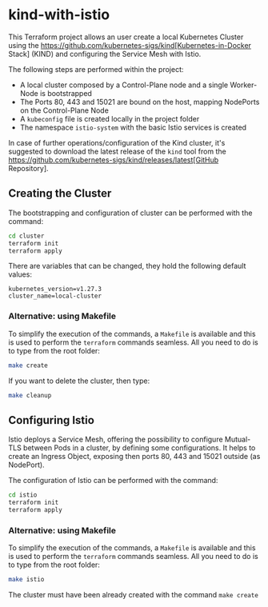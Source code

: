 # kind-with-istio

This Terraform project allows an user create a local Kubernetes Cluster using the https://github.com/kubernetes-sigs/kind[Kubernetes-in-Docker Stack] (KIND) and configuring the Service Mesh with Istio.

The following steps are performed within the project:

* A local cluster composed by a Control-Plane node and a single Worker-Node is bootstrapped
* The Ports 80, 443 and 15021 are bound on the host, mapping NodePorts on the Control-Plane Node
* A `kubeconfig` file is created locally in the project folder
* The namespace `istio-system` with the basic Istio services is created

In case of further operations/configuration of the Kind cluster, it's suggested to download the latest release of the `kind` tool from the https://github.com/kubernetes-sigs/kind/releases/latest[GitHub Repository].

## Creating the Cluster

The bootstrapping and configuration of cluster can be performed with the command:

```sh
cd cluster
terraform init
terraform apply
```

There are variables that can be changed, they hold the following default values:

```hcl
kubernetes_version=v1.27.3
cluster_name=local-cluster
```

### Alternative: using Makefile

To simplify the execution of the commands, a `Makefile` is available and this is used to perform the `terraform` commands seamless. All you need to do is to type from the root folder:

```sh
make create
```

If you want to delete the cluster, then type:

```sh
make cleanup
```

## Configuring Istio

Istio deploys a Service Mesh, offering the possibility to configure Mutual-TLS between Pods in a cluster, by defining some configurations. It helps to create an Ingress Object, exposing then ports 80, 443 and 15021 outside (as NodePort).

The configuration of Istio can be performed with the command:

```sh
cd istio
terraform init
terraform apply
```

### Alternative: using Makefile

To simplify the execution of the commands, a `Makefile` is available and this is used to perform the `terraform` commands seamless. All you need to do is to type from the root folder:

```sh
make istio
```

The cluster must have been already created with the command `make create`